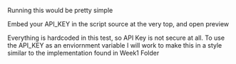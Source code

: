 Running this would be pretty simple

Embed your API_KEY in the script source at the very top, and open preview

Everything is hardcoded in this test, so API Key is not secure at all. To use the API_KEY as an enviornment variable I will work to make this in a style similar to the implementation found in Week1 Folder

